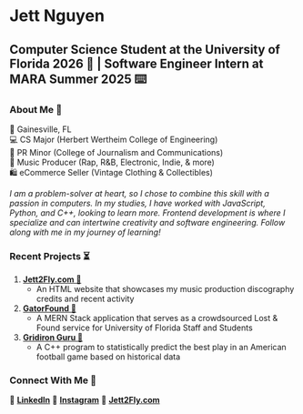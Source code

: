 # Jett Nguyen
## Computer Science Student at the University of Florida 2026 🐊 | Software Engineer Intern at MARA Summer 2025 ⌨️

### About Me 📝
📍 Gainesville, FL<br>
💻 CS Major (Herbert Wertheim College of Engineering)<br>
📢 PR Minor (College of Journalism and Communications)<br>
🎹 Music Producer (Rap, R&B, Electronic, Indie, & more)<br>
🛍️ eCommerce Seller (Vintage Clothing & Collectibles)<br>

*I am a problem-solver at heart, so I chose to combine this skill with a passion in computers. In my studies, I have worked with JavaScript, Python, and C++, looking to learn more. Frontend development is where I specialize and can intertwine creativity and software engineering. Follow along with me in my journey of learning!*

### Recent Projects ⏳
1. **[Jett2Fly.com 🔗](https://github.com/JettNguyen/Jett2Fly)** 
   - An HTML website that showcases my music production discography credits and recent activity
2. **[GatorFound 🔎](https://github.com/JettNguyen/GatorFound)**
   - A MERN Stack application that serves as a crowdsourced Lost & Found service for University of Florida Staff and Students
3. **[Gridiron Guru 🏈](https://github.com/JettNguyen/GridironGuru)**
   - A C++ program to statistically predict the best play in an American football game based on historical data

### Connect With Me 📲
💼 **[LinkedIn](https://www.linkedin.com/in/jett-nguyen/)**
📱 **[Instagram](https://www.instagram.com/7jettster7/)**
🔗 **[Jett2Fly.com](jett2fly.com)**

